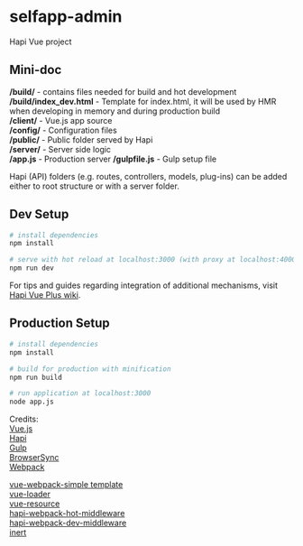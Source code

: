 # selfapp-admin

 Hapi Vue project

## Mini-doc

**/build/** - contains files needed for build and hot development  
**/build/index_dev.html** - Template for index.html, it will be used by HMR when developing in memory and during production build   
**/client/** - Vue.js app source  
**/config/** - Configuration files  
**/public/** - Public folder served by Hapi  
**/server/** - Server side logic  
**/app.js**  - Production server
**/gulpfile.js**  - Gulp setup file   

Hapi (API) folders (e.g. routes, controllers, models, plug-ins) can be added either to root structure or with a server folder.

## Dev Setup

``` bash
# install dependencies
npm install

# serve with hot reload at localhost:3000 (with proxy at localhost:4000)
npm run dev
```

For tips and guides regarding integration of additional mechanisms, visit [Hapi Vue Plus wiki](https://github.com/Belar/hapi-vue-plus/wiki).

## Production Setup

``` bash
# install dependencies
npm install

# build for production with minification
npm run build

# run application at localhost:3000
node app.js
```

Credits:  
[Vue.js](https://vuejs.org/)  
[Hapi](http://hapijs.com/)  
[Gulp](https://gulpjs.com/)  
[BrowserSync](https://www.browsersync.io/)  
[Webpack](https://webpack.github.io/)  

[vue-webpack-simple template](https://github.com/vuejs-templates/webpack-simple)  
[vue-loader](https://vuejs.github.io/vue-loader)  
[vue-resource](https://github.com/vuejs/vue-resource)  
[hapi-webpack-hot-middleware](https://github.com/prashaantt/hapi-webpack-hot-middleware)  
[hapi-webpack-dev-middleware](https://github.com/prashaantt/hapi-webpack-dev-middleware)  
[inert](https://github.com/hapijs/inert)

